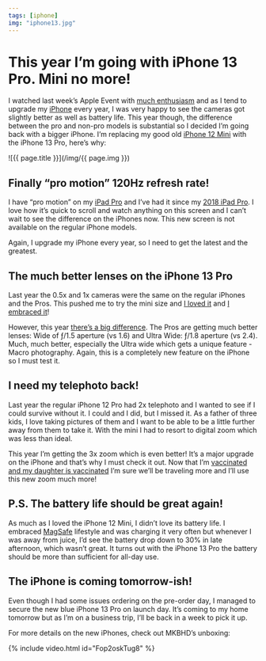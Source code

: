 ```yaml
---
tags: [iphone]
img: "iphone13.jpg"
---
```


# This year I’m going with iPhone 13 Pro. Mini no more!

I watched last week’s Apple Event with [much enthusiasm](/anythingbutidle-iphone13) and as I tend to upgrade my [iPhone](/iphone) every year, I was very happy to see the cameras got slightly better as well as battery life. This year though, the difference between the pro and non-pro models is substantial so I decided I’m going back with a bigger iPhone. I’m replacing my good old [iPhone 12 Mini](/mini) with the iPhone 13 Pro, here’s why:

<!--More-->

![{{ page.title }}](/img/{{ page.img }})

## Finally “pro motion” 120Hz refresh rate!

I have “pro motion” on my [iPad Pro](/ipad13) and I’ve had it since my [2018 iPad Pro](/newdevice/). I love how it’s quick to scroll and watch anything on this screen and I can’t wait to see the difference on the iPhones now. This new screen is not available on the regular iPhone models.

Again, I upgrade my iPhone every year, so I need to get the latest and the greatest.

## The much better lenses on the iPhone 13 Pro

Last year the 0.5x and 1x cameras were the same on the regular iPhones and the Pros. This pushed me to try the mini size and [I loved it](/mini) and [I embraced it](/iphonescreen/)!

However, this year [there’s a big difference](https://www.apple.com/iphone/compare/?modelList=iphone13mini,iphone13pro). The Pros are getting much better lenses: Wide of ƒ/1.5 aperture (vs 1.6) and Ultra Wide: ƒ/1.8 aperture (vs 2.4). Much, much better, especially the Ultra wide which gets a unique feature - Macro photography. Again, this is a completely new feature on the iPhone so I must test it.

## I need my telephoto back!

Last year the regular iPhone 12 Pro had 2x telephoto and I wanted to see if I could survive without it. I could and I did, but I missed it. As a father of three kids, I love taking pictures of them and I want to be able to be a little further away from them to take it. With the mini I had to resort to digital zoom which was less than ideal.

This year I’m getting the 3x zoom which is even better! It’s a major upgrade on the iPhone and that’s why I must check it out. Now that I’m [vaccinated and my daughter is vaccinated](/vaccine) I’m sure we’ll be traveling more and I’ll use this new zoom much more!

## P.S. The battery life should be great again!

As much as I loved the iPhone 12 Mini, I didn’t love its battery life. I embraced [MagSafe](/magsafe) lifestyle and was charging it very often but whenever I was away from juice, I’d see the battery drop down to 30% in late afternoon, which wasn’t great. It turns out with the iPhone 13 Pro the battery should be more than sufficient for all-day use.

## The iPhone is coming tomorrow-ish!

Even though I had some issues ordering on the pre-order day, I managed to secure the new blue iPhone 13 Pro on launch day. It’s coming to my home tomorrow but as I’m on a business trip, I’ll be back in a week to pick it up.

For more details on the new iPhones, check out MKBHD’s unboxing:

{% include video.html id="Fop2oskTug8" %}

[n]: https://michael.gratis/nozbe
[np]: https://michael.gratis/nozbepersonal